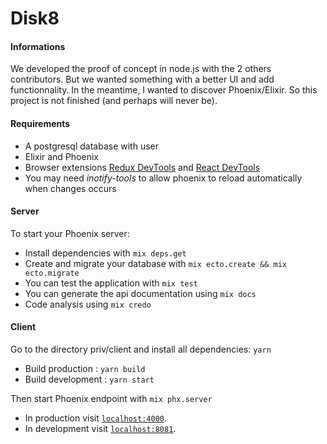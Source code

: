 # Disk8

#### Informations

We developed the proof of concept in node.js with the 2 others contributors. But we wanted something with a better UI and add functionnality.
In the meantime, I wanted to discover Phoenix/Elixir. So this project is not finished (and perhaps will never be).

#### Requirements
  * A postgresql database with user
  * Elixir and Phoenix
  * Browser extensions [Redux DevTools](https://github.com/zalmoxisus/redux-devtools-extension) and [React DevTools](https://reactjs.org/blog/2015/09/02/new-react-developer-tools.html#installation)
  * You may need *inotify-tools* to allow phoenix to reload automatically when changes occurs


#### Server

To start your Phoenix server:

  * Install dependencies with `mix deps.get`
  * Create and migrate your database with `mix ecto.create && mix ecto.migrate`
  * You can test the application with `mix test`
  * You can generate the api documentation using `mix docs`
  * Code analysis using `mix credo`

#### Client

Go to the directory priv/client and install all dependencies: `yarn`

  * Build production : `yarn build`
  * Build development : `yarn start`

Then start Phoenix endpoint with `mix phx.server`

* In production visit [`localhost:4000`](http://localhost:4000).
* In development visit [`localhost:8081`](http://localhost:8081).
